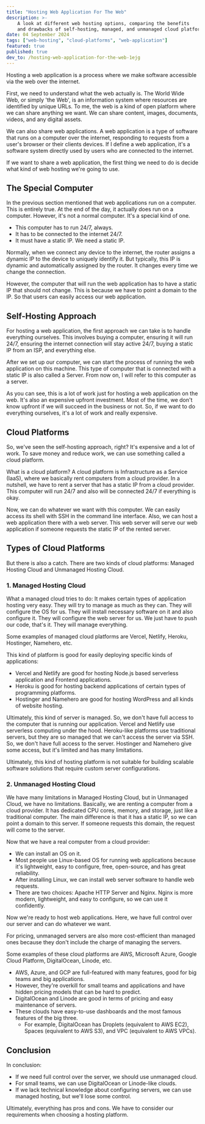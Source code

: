 ```yaml
---
title: "Hosting Web Application For The Web"
description: >-
    A look at different web hosting options, comparing the benefits
    and drawbacks of self-hosting, managed, and unmanaged cloud platforms.
date: 04 September 2024
tags: ["web-hosting", "cloud-platforms", "web-application"]
featured: true
published: true
dev_to: /hosting-web-application-for-the-web-1ejg
---
```


Hosting a web application is a process where we make software accessible via the web over the internet.

First, we need to understand what the web actually is.
The World Wide Web, or simply 'the Web', is an information system where resources are identified by unique URLs.
To me, the web is a kind of open platform where we can share anything we want.
We can share content, images, documents, videos, and any digital assets.

We can also share web applications.
A web application is a type of software that runs on a computer over the internet,
responding to requests from a user's browser or their clients devices.
If I define a web application, it's a software system directly used by users who are connected to the internet.

If we want to share a web application, the first thing we need to do is decide what kind of web hosting we're going to use.

## The Special Computer

In the previous section mentioned that web applications run on a computer.
This is entirely true.
At the end of the day, it actually does run on a computer.
However, it's not a normal computer. It's a special kind of one.

- This computer has to run 24/7, always.
- It has to be connected to the internet 24/7.
- It must have a static IP. We need a static IP.

Normally, when we connect any device to the internet, the router assigns a dynamic IP to the device to uniquely identify it.
But typically, this IP is dynamic and automatically assigned by the router.
It changes every time we change the connection.

However, the computer that will run the web application has to have a static IP that should not change.
This is because we have to point a domain to the IP. So that users can easily access our web application.

## Self-Hosting Approach

For hosting a web application, the first approach we can take is to handle everything ourselves.
This involves buying a computer, ensuring it will run 24/7, ensuring the internet connection will stay active 24/7, buying a static IP from an ISP, and everything else.

After we set up our computer, we can start the process of running the web application on this machine.
This type of computer that is connected with a static IP is also called a Server.
From now on, I will refer to this computer as a server.

As you can see, this is a lot of work just for hosting a web application on the web.
It's also an expensive upfront investment.
Most of the time, we don't know upfront if we will succeed in the business or not.
So, if we want to do everything ourselves, it's a lot of work and really expensive.

## Cloud Platforms

So, we've seen the self-hosting approach, right?
It's expensive and a lot of work.
To save money and reduce work, we can use something called a cloud platform.

What is a cloud platform? A cloud platform is Infrastructure as a Service (IaaS),
where we basically rent computers from a cloud provider.
In a nutshell, we have to rent a server that has a static IP from a cloud provider.
This computer will run 24/7 and also will be connected 24/7 if everything is okay.

Now, we can do whatever we want with this computer.
We can easily access its shell with SSH in the command line interface.
Also, we can host a web application there with a web server.
This web server will serve our web application if someone requests the static IP of the rented server.

## Types of Cloud Platforms

But there is also a catch. There are two kinds of cloud platforms:
Managed Hosting Cloud and Unmanaged Hosting Cloud.

### 1. Managed Hosting Cloud

What a managed cloud tries to do:
It makes certain types of application hosting very easy.
They will try to manage as much as they can.
They will configure the OS for us.
They will install necessary software on it and also configure it.
They will configure the web server for us.
We just have to push our code, that's it.
They will manage everything.

Some examples of managed cloud platforms are Vercel, Netlify, Heroku, Hostinger, Namehero, etc.

This kind of platform is good for easily deploying specific kinds of applications:

- Vercel and Netlify are good for hosting Node.js based serverless application and Frontend applications.
- Heroku is good for hosting backend applications of certain types of programming platforms.
- Hostinger and Namehero are good for hosting WordPress and all kinds of website hosting.

Ultimately, this kind of server is managed.
So, we don't have full access to the computer that is running our application.
Vercel and Netlify use serverless computing under the hood.
Heroku-like platforms use traditional servers, but they are so managed that we can't access the server via SSH.
So, we don't have full access to the server.
Hostinger and Namehero give some access, but it's limited and has many limitations.

Ultimately, this kind of hosting platform is not suitable for building scalable software solutions that require custom server configurations.

### 2. Unmanaged Hosting Cloud

We have many limitations in Managed Hosting Cloud, but in Unmanaged Cloud, we have no limitations.
Basically, we are renting a computer from a cloud provider.
It has dedicated CPU cores, memory, and storage, just like a traditional computer.
The main difference is that it has a static IP, so we can point a domain to this server.
If someone requests this domain, the request will come to the server.

Now that we have a real computer from a cloud provider:

- We can install an OS on it.
- Most people use Linux-based OS for running web applications because it's lightweight, easy to configure, free, open-source, and has great reliability.
- After installing Linux, we can install web server software to handle web requests.
- There are two choices: Apache HTTP Server and Nginx. Nginx is more modern, lightweight, and easy to configure, so we can use it confidently.

Now we're ready to host web applications. Here, we have full control over our server and can do whatever we want.

For pricing, unmanaged servers are also more cost-efficient than managed ones because they don't include the charge of managing the servers.

Some examples of these cloud platforms are AWS, Microsoft Azure, Google Cloud Platform, DigitalOcean, Linode, etc.

- AWS, Azure, and GCP are full-featured with many features, good for big teams and big applications.
- However, they're overkill for small teams and applications and have hidden pricing models that can be hard to predict.
- DigitalOcean and Linode are good in terms of pricing and easy maintenance of servers.
- These clouds have easy-to-use dashboards and the most famous features of the big three.
    - For example, DigitalOcean has Droplets (equivalent to AWS EC2), Spaces (equivalent to AWS S3), and VPC (equivalent to AWS VPCs).

## Conclusion

In conclusion:

- If we need full control over the server, we should use unmanaged cloud.
- For small teams, we can use DigitalOcean or Linode-like clouds.
- If we lack technical knowledge about configuring servers, we can use managed hosting, but we'll lose some control.

Ultimately, everything has pros and cons. We have to consider our requirements when choosing a hosting platform.
